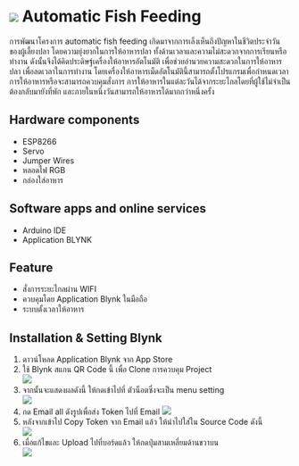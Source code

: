 # ![](IMG/Fish.png) Automatic Fish Feeding
การพัฒนาโครงการ automatic fish feeding เกิดมาจากการเล็งเห็นถึงปัญหาในชีวิตประจำวันของผู้เลี้ยงปลา โดยความยุ่งยากในการให้อาหารปลา ทั้งด้านเวลาและความไม่สะดวกจากการเรียนหรือทำงาน ดังนั้นจึงได้คิดประดิษฐ์เครื่องให้อาหารอัตโนมัติ เพื่อช่วยอำนวยความสะดวกในการให้อาหารปลา เพื่อลดเวลาในการทำงาน โดยเครื่องให้อาหารเม็ดอัตโนมัตินี้สามารถตั้งโปรแกรมเพื่อกำหนดเวลาการให้อาหารหรือจะสามารถควบคุมสั่งการ การให้อาหารในแต่ละวันได้จากระยะไกลโดยที่ผู้ใช้ไม่จำเป็นต้องกลับมายังที่พัก และภายในหนึ่งวันสามารถให้อาหารได้มากกว่าหนึ่งครั้ง
## Hardware components
* ESP8266
* Servo
* Jumper Wires 
* หลอดไฟ RGB
* กล่องใส่อาหาร
## Software apps and online services
* Arduino IDE
* Application BLYNK
## Feature
* สั่งการระยะไกลผ่าน WIFI
* ควบคุมโดย Application Blynk ในมือถือ
* ระบบตั้งเวลาให้อาหาร
## Installation & Setting Blynk
1. ดาวน์โหลด Application Blynk จาก App Store
2. ใช้ Blynk สแกน QR Code นี้ เพื่อ Clone การควบคุม Project<br>
![](IMG/QR-Blynk.png)
3. จากนั้นจะแสดงผลดังนี้ ให้กดเข้าไปที่ ตัวน็อตซึ่งจะเป็น menu setting<br>
![](IMG/IB1.jpg)
4. กด Email all ดังรูปเพื่อส่ง Token ไปที่ Email
![](IMG/IB3.jpg)
5. หลังจากเข้าไป Copy Token จาก Email แล้ว ให้นำไปใส่ใน Source Code ดังนี้<br>
![](IMG/IB4.png)
6. เมื่อแก้ไขและ Upload ไปที่บอร์ดแล้ว ให้กดปุ่มสามเหลี่ยมด้านขวาบน<br>
![](IMG/IB2.jpg)

